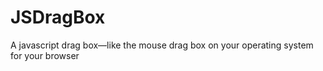 # JSDragBox
A javascript drag box—like the mouse drag box on your operating system for your browser
